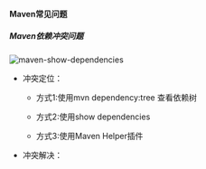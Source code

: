 #### Maven常见问题

##### Maven依赖冲突问题

![maven-show-dependencies](image/maven-show-dependencies.png)

- 冲突定位：
    - 方式1:使用mvn dependency:tree 查看依赖树
    
    - 方式2:使用show dependencies

    - 方式3:使用Maven Helper插件
     
- 冲突解决：




